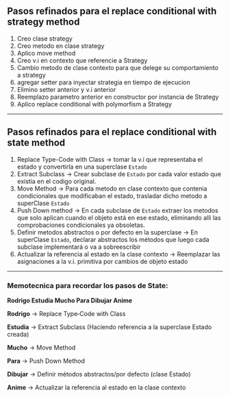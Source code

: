 ## Pasos refinados para el replace conditional with strategy method

1. Creo clase strategy
2. Creo metodo en clase strategy
3. Aplico move method
4. Creo v.i en contexto que referencie a Strategy
5. Cambio metodo de clase contexto para que delege su comportamiento a strategy
6. agregar setter para inyectar strategia en tiempo de ejecucion
7. Elimino setter anterior y v.i anterior
8. Reemplazo parametro anterior en constructor por instancia de Strategy
9. Aplico replace conditional with polymorfism a Strategy

---

## Pasos refinados para el replace conditional with state method

1. Replace Type-Code with Class -> tomar la v.i que representaba el estado y convertirla en una superclase `Estado`
2. Extract Subclass -> Crear subclase de `Estado` por cada valor estado que existia en el codigo original.
3. Move Method -> Para cada metodo en clase contexto que contenia condicionales que modificaban el estado, trasladar dicho metodo a superClase `Estado`
4. Push Down method -> En cada subclase de `Estado` extraer los metodos que solo aplican cuando el objeto está en ese estado, eliminando alli las comprobaciones condicionales ya obsoletas.
5. Definir metodos abstractos o por defecto en la superclase -> En superClase `Estado`, declarar abstractos los métodos que luego cada subclase implementará o va a sobreescribir
6. Actualizar la referencia al estado en la clase contexto -> Reemplazar las asignaciones a la v.i. primitiva por cambios de objeto estado

---

### Memotecnica para recordar los pasos de State:
**Rodrigo Estudia Mucho Para Dibujar Anime**

**Rodrigo** → Replace Type‑Code with Class

**Estudia** -> Extract Subclass (Haciendo referencia a la superclase Estado creada)

**Mucho** -> Move Method

**Para** -> Push Down Method

**Dibujar** -> Definir métodos abstractos/por defecto (clase Estado)

**Anime** -> Actualizar la referencia al estado en la clase contexto
